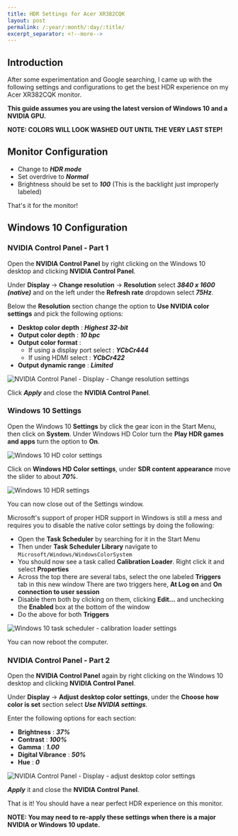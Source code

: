 ```yaml
---
title: HDR Settings for Acer XR382CQK
layout: post
permalink: /:year/:month/:day/:title/
excerpt_separator: <!--more-->
---
```


## Introduction
After some experimentation and Google searching, I came up with the following settings and configurations to get the best HDR experience on my Acer XR382CQK monitor.

**This guide assumes you are using the latest version of Windows 10 and a NVIDIA GPU.**

**NOTE: COLORS WILL LOOK WASHED OUT UNTIL THE VERY LAST STEP!**

<!--more-->

## Monitor Configuration
- Change to ***HDR mode***
- Set overdrive to ***Normal***
- Brightness should be set to ***100*** (This is the backlight just improperly labeled)

That's it for the monitor!

## Windows 10 Configuration

### NVIDIA Control Panel - Part 1
Open the **NVIDIA Control Panel** by right clicking on the Windows 10 desktop and clicking **NVIDIA Control Panel**.

Under **Display** -> **Change resolution** -> **Resolution** select ***3840 x 1600 (native)*** and on the left under the **Refresh rate** dropdown select ***75Hz***.

Below the **Resolution** section change the option to **Use NVIDIA color settings** and pick the following options:
- **Desktop color depth** : ***Highest 32-bit***
- **Output color depth** : ***10 bpc***
- **Output color format** : 
  - If using a display port select : ***YCbCr444***
  - If using HDMI select : ***YCbCr422***
- **Output dynamic range** : ***Limited***

<img src="/images/posts/2020/05/06/image1.png" alt="NVIDIA Control Panel - Display - Change resolution settings">

Click ***Apply*** and close the **NVIDIA Control Panel**.

### Windows 10 Settings

Open the Windows 10 **Settings** by click the gear icon in the Start Menu, then click on **System**. Under Windows HD Color turn the **Play HDR games and apps** turn the option to **On**.

<img src="/images/posts/2020/05/06/image2.png" alt="Windows 10 HD color settings">

Click on **Windows HD Color settings**, under **SDR content appearance** move the slider to about ***70%***.

<img src="/images/posts/2020/05/06/image3.png" alt="Windows 10 HDR settings">

You can now close out of the Settings window.

Microsoft's support of proper HDR support in Windows is still a mess and requires you to disable the native color settings by doing the following:

- Open the **Task Scheduler** by searching for it in the Start Menu
- Then under **Task Scheduler Library** navigate to `Microsoft/Windows/WindowsColorSystem`
- You should now see a task called **Calibration Loader**. Right click it and select **Properties**
- Across the top there are several tabs, select the one labeled **Triggers** tab in this new window
There are two triggers here, **At Log on** and **On connection to user session**
- Disable them both by clicking on them, clicking **Edit...** and unchecking the **Enabled** box at the bottom of the window
- Do the above for both **Triggers**

<img src="/images/posts/2020/05/06/image4.png" alt="Windows 10 task scheduler - calibration loader settings">

You can now reboot the computer.

### NVIDIA Control Panel - Part 2

Open the **NVIDIA Control Panel** again by right clicking on the Windows 10 desktop and clicking **NVIDIA Control Panel**.

Under **Display** -> **Adjust desktop color settings**, under the **Choose how color is set** section select ***Use NVIDIA settings***.

Enter the following options for each section:
- **Brightness** : ***37%***
- **Contrast** : ***100%***
- **Gamma** : ***1.00***
- **Digital Vibrance** : ***50%***
- **Hue** : ***0***

<img src="/images/posts/2020/05/06/image5.png" alt="NVIDIA Control Panel - Display - adjust desktop color settings">

***Apply*** it and close the **NVIDIA Control Panel**.

That is it! You should have a near perfect HDR experience on this monitor.

**NOTE: You may need to re-apply these settings when there is a major NVIDIA or Windows 10 update.**
